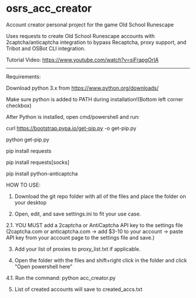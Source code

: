# osrs_acc_creator
Account creator personal project for the game Old School Runescape

Uses requests to create Old School Runescape accounts with 2captcha/anticaptcha integration to bypass Recaptcha, proxy support, and Tribot and OSBot CLI integration.

Tutorial Video: https://www.youtube.com/watch?v=siFrapgOrIA

_____________________________________________________________________
Requirements:

Download python 3.x from https://www.python.org/downloads/

Make sure python is added to PATH during installation!(Bottom left corner checkbox)

After Python is installed, open cmd/powershell and run: 

curl https://bootstrap.pypa.io/get-pip.py -o get-pip.py

python get-pip.py

pip install requests

pip install requests[socks]

pip install python-anticaptcha

HOW TO USE:

1. Download the git repo folder with all of the files and place the folder on your desktop

2. Open, edit, and save settings.ini to fit your use case.
  
  2.1. YOU MUST add a 2captcha or AntiCaptcha API key to the settings file (2captcha.com or anticaptcha.com -> add $3-10 to your account -> paste API key from your account page to the settings file and save.)

3. Add your list of proxies to proxy_list.txt if applicable.

4. Open the folder with the files and shift+right click in the folder and click "Open powershell here"
  
  4.1. Run the command: python acc_creator.py

5. List of created accounts will save to created_accs.txt
